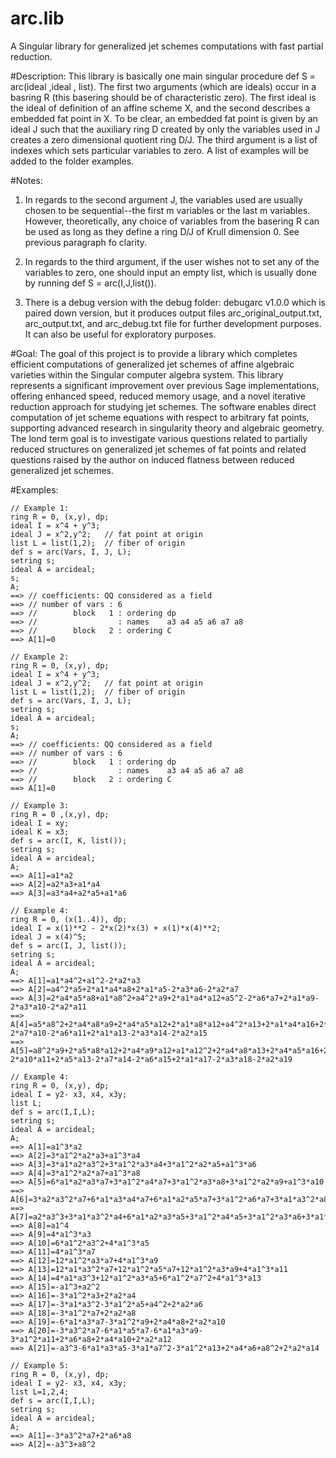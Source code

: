 # arc.lib
A Singular library for generalized jet schemes computations with fast partial reduction.

#Description:
This library is basically one main singular procedure def S = arc(ideal ,ideal , list). The first two arguments (which are ideals) occur in a basring R (this basering should be of characteristic zero). The first ideal is the ideal of definition of an affine scheme X, and the second describes a embedded fat point in X. To be clear, an embedded fat point is given by an ideal J  such that the auxiliary ring D created by only the variables used in J creates a zero dimensional quotient ring D/J. The third argument is a list of indexes which sets particular variables to zero. A list of examples will be added to the folder examples. 



#Notes:
1) In regards to the second argument J, the variables used are usually chosen to be sequential--the first m variables or the last m variables. However, theoretically, any choice of variables from the basering R can be used as long as they define a ring D/J of Krull dimension 0. See previous paragraph fo clarity. 

2) In regards to the third argument, if the user wishes not to set any of the variables to zero, one should input an empty list, which is usually done by running def S = arc(I,J,list()).

3) There is a debug version with the debug folder: debugarc v1.0.0 which is paired down version, but it produces output files arc_original_output.txt, arc_output.txt, and arc_debug.txt file for further development purposes. It can also be useful for exploratory purposes.  



#Goal:
The goal of this project is to provide a library which completes efficient computations of generalized jet schemes of affine algebraic varieties within the Singular computer algebra system. This library represents a significant improvement over previous Sage implementations, offering enhanced speed, reduced memory usage, and a novel iterative reduction approach for studying jet schemes. The software enables direct computation of jet scheme equations with respect to arbitrary fat points, supporting advanced research in singularity theory and algebraic geometry. The lond term goal is to investigate various questions related to partially reduced structures on generalized jet schemes of fat points and related questions raised by the author on induced flatness between reduced generalized jet schemes.



#Examples: 
```
// Example 1:
ring R = 0, (x,y), dp;
ideal I = x^4 + y^3;
ideal J = x^2,y^2;   // fat point at origin
list L = list(1,2);  // fiber of origin
def s = arc(Vars, I, J, L);
setring s;
ideal A = arcideal;
s;
A;
==> // coefficients: QQ considered as a field
==> // number of vars : 6
==> //        block   1 : ordering dp
==> //                  : names    a3 a4 a5 a6 a7 a8
==> //        block   2 : ordering C
==> A[1]=0
```

```
// Example 2: 
ring R = 0, (x,y), dp;
ideal I = x^4 + y^3;
ideal J = x^2,y^2;   // fat point at origin
list L = list(1,2);  // fiber of origin
def s = arc(Vars, I, J, L);
setring s;
ideal A = arcideal;
s;
A;
==> // coefficients: QQ considered as a field
==> // number of vars : 6
==> //        block   1 : ordering dp
==> //                  : names    a3 a4 a5 a6 a7 a8
==> //        block   2 : ordering C
==> A[1]=0
```

```
// Example 3:
ring R = 0 ,(x,y), dp;
ideal I = xy; 
ideal K = x3; 
def s = arc(I, K, list());
setring s;
ideal A = arcideal;
A;
==> A[1]=a1*a2
==> A[2]=a2*a3+a1*a4
==> A[3]=a3*a4+a2*a5+a1*a6
```

 ```
// Example 4: 
ring R = 0, (x(1..4)), dp;
ideal I = x(1)**2 - 2*x(2)*x(3) + x(1)*x(4)**2;
ideal J = x(4)^5;
def s = arc(I, J, list());
setring s;
ideal A = arcideal;
A;
==> A[1]=a1*a4^2+a1^2-2*a2*a3
==> A[2]=a4^2*a5+2*a1*a4*a8+2*a1*a5-2*a3*a6-2*a2*a7
==> A[3]=2*a4*a5*a8+a1*a8^2+a4^2*a9+2*a1*a4*a12+a5^2-2*a6*a7+2*a1*a9-2*a3*a10-2*a2*a11
==> A[4]=a5*a8^2+2*a4*a8*a9+2*a4*a5*a12+2*a1*a8*a12+a4^2*a13+2*a1*a4*a16+2*a5*a9-2*a7*a10-2*a6*a11+2*a1*a13-2*a3*a14-2*a2*a15
==> A[5]=a8^2*a9+2*a5*a8*a12+2*a4*a9*a12+a1*a12^2+2*a4*a8*a13+2*a4*a5*a16+2*a1*a8*a16+a4^2*a17+2*a1*a4*a20+a9^2-2*a10*a11+2*a5*a13-2*a7*a14-2*a6*a15+2*a1*a17-2*a3*a18-2*a2*a19
```

```
// Example 4:
ring R = 0, (x,y), dp;
ideal I = y2- x3, x4, x3y;
list L;
def s = arc(I,I,L);
setring s;
ideal A = arcideal;
A;
==> A[1]=a1^3*a2
==> A[2]=3*a1^2*a2*a3+a1^3*a4
==> A[3]=3*a1*a2*a3^2+3*a1^2*a3*a4+3*a1^2*a2*a5+a1^3*a6
==> A[4]=3*a1^2*a2*a7+a1^3*a8
==> A[5]=6*a1*a2*a3*a7+3*a1^2*a4*a7+3*a1^2*a3*a8+3*a1^2*a2*a9+a1^3*a10
==> A[6]=3*a2*a3^2*a7+6*a1*a3*a4*a7+6*a1*a2*a5*a7+3*a1^2*a6*a7+3*a1*a3^2*a8+3*a1^2*a5*a8+6*a1*a2*a3*a9+3*a1^2*a4*a9+3*a1^2*a3*a10+3*a1^2*a2*a11+a1^3*a12
==> A[7]=a2*a3^3+3*a1*a3^2*a4+6*a1*a2*a3*a5+3*a1^2*a4*a5+3*a1^2*a3*a6+3*a1*a2*a7^2+3*a1^2*a7*a8+3*a1^2*a2*a13+a1^3*a14
==> A[8]=a1^4
==> A[9]=4*a1^3*a3
==> A[10]=6*a1^2*a3^2+4*a1^3*a5
==> A[11]=4*a1^3*a7
==> A[12]=12*a1^2*a3*a7+4*a1^3*a9
==> A[13]=12*a1*a3^2*a7+12*a1^2*a5*a7+12*a1^2*a3*a9+4*a1^3*a11
==> A[14]=4*a1*a3^3+12*a1^2*a3*a5+6*a1^2*a7^2+4*a1^3*a13
==> A[15]=-a1^3+a2^2
==> A[16]=-3*a1^2*a3+2*a2*a4
==> A[17]=-3*a1*a3^2-3*a1^2*a5+a4^2+2*a2*a6
==> A[18]=-3*a1^2*a7+2*a2*a8
==> A[19]=-6*a1*a3*a7-3*a1^2*a9+2*a4*a8+2*a2*a10
==> A[20]=-3*a3^2*a7-6*a1*a5*a7-6*a1*a3*a9-3*a1^2*a11+2*a6*a8+2*a4*a10+2*a2*a12
==> A[21]=-a3^3-6*a1*a3*a5-3*a1*a7^2-3*a1^2*a13+2*a4*a6+a8^2+2*a2*a14
```

```
// Example 5:
ring R = 0, (x,y), dp;
ideal I = y2- x3, x4, x3y;
list L=1,2,4;
def s = arc(I,I,L);
setring s;
ideal A = arcideal;
A;
==> A[1]=-3*a3^2*a7+2*a6*a8
==> A[2]=-a3^3+a8^2
```